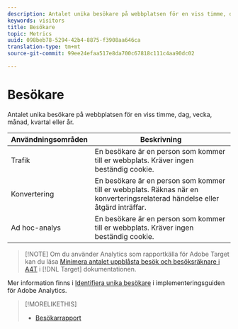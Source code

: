 ```yaml
---
description: Antalet unika besökare på webbplatsen för en viss timme, dag, vecka, månad, kvartal eller år.
keywords: visitors
title: Besökare
topic: Metrics
uuid: 098beb78-5294-42b4-8875-f3908aa646ca
translation-type: tm+mt
source-git-commit: 99ee24efaa517e8da700c67818c111c4aa90dc02

---
```



# Besökare

Antalet unika besökare på webbplatsen för en viss timme, dag, vecka, månad, kvartal eller år.

| Användningsområden | Beskrivning |
|---|---|
| Trafik | En besökare är en person som kommer till er webbplats. Kräver ingen beständig cookie. |
| Konvertering | En besökare är en person som kommer till er webbplats. Räknas när en konverteringsrelaterad händelse eller åtgärd inträffar. |
| Ad hoc-analys | En besökare är en person som kommer till er webbplats. Kräver ingen beständig cookie. |

> [!NOTE] Om du använder Analytics som rapportkälla för Adobe Target kan du läsa [Minimera antalet uppblåsta besök och besöksräknare i A4T](https://marketing.adobe.com/resources/help/en_US/target/a4t/minimizing-inflated-visit-and-visitor-counts-a4t.html) i [!DNL Target] dokumentationen.

Mer information finns i [Identifiera unika besökare](https://marketing.adobe.com/resources/help/en_US/sc/implement/visid_overview.html) i implementeringsguiden för Adobe Analytics.

>[!MORELIKETHIS]
>
>* [Besökarrapport](/help/components/c-variables/dimensionslist/reports-visitors.md)

